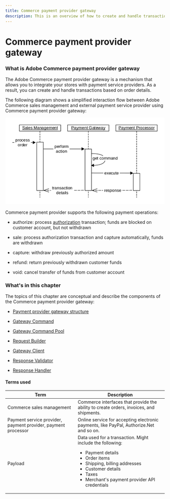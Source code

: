 ```yaml
---
title: Commerce payment provider gateway
description: This is an overview of how to create and handle transactions based on order details.
---
```


# Commerce payment provider gateway

### What is Adobe Commerce payment provider gateway

The Adobe Commerce payment provider gateway is a mechanism that allows you to integrate your stores with payment service providers. As a result, you can create and handle transactions based on order details.

The following diagram shows a simplified interaction flow between Adobe Commerce sales management and external payment service provider using Commerce payment provider gateway:

![Payment Gateway Interaction](../../../_images/pg_interaction_flow.png)

Commerce payment provider supports the following payment operations:

-  authorize: process [authorization](https://glossary.magento.com/authorization) transaction; funds are blocked on customer account, but not withdrawn

-  sale: process authorization transaction and capture automatically, funds are withdrawn

-  capture: withdraw previously authorized amount

-  refund: return previously withdrawn customer funds

-  void: cancel transfer of funds from customer account

### What's in this chapter

The topics of this chapter are conceptual and describe the components of the Commerce payment provider gateway:

-  [Payment provider gateway structure](payment-gateway-structure.md)

-  [Gateway Command](gateway-command.md)

-  [Gateway Command Pool](command-pool.md)

-  [Request Builder](request-builder.md)

-  [Gateway Client](gateway-client.md)

-  [Response Validator](response-validator.md)

-  [Response Handler](response-handler.md)

#### Terms used

| Term        | Description |
| ----------- | ----------- |
| Commerce sales management | Commerce interfaces that provide the ability to create orders, invoices, and shipments. |
| Payment service provider, payment provider, payment processor |  Online service for accepting electronic payments, like PayPal, Authorize.Net and so on. |
| Payload | Data used for a transaction. Might include the following: <ul><li>Payment details</li><li>Order items</li><li>Shipping, billing addresses</li><li>Customer details</li><li>Taxes</li><li>Merchant's payment provider API credentials</li></ul>|
